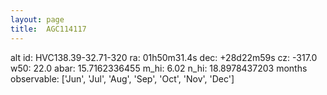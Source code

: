 ```yaml
---
layout: page
title:  AGC114117
--- 
```

alt id: HVC138.39-32.71-320
ra: 01h50m31.4s
dec: +28d22m59s
cz: -317.0
w50: 22.0
abar: 15.7162336455
m_hi: 6.02
n_hi: 18.8978437203
months observable: ['Jun', 'Jul', 'Aug', 'Sep', 'Oct', 'Nov', 'Dec']

